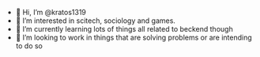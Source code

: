 - 👋 Hi, I’m @kratos1319
- 👀 I’m interested in scitech, sociology and games.
- 🌱 I’m currently learning lots of things all related to beckend though
- 💞️ I’m looking to work in things that are solving problems or are intending to do so

<!---
kratos1319/kratos1319 is a ✨ special ✨ repository because its `README.md` (this file) appears on your GitHub profile.
You can click the Preview link to take a look at your changes.
--->
